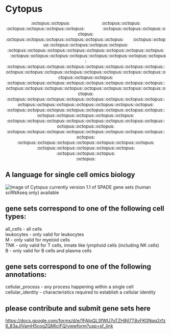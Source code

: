 # Cytopus
<p align="center">
:octopus::octopus:&emsp;&emsp;&emsp;&emsp;&emsp;&emsp;&emsp;:octopus::octopus: <br/>
:octopus::octopus::octopus::octopus:&emsp;&emsp;&emsp;&emsp;:octopus::octopus::octopus::octopus: <br/>
:octopus::octopus::octopus::octopus::octopus::octopus:&emsp;&emsp;:octopus::octopus::octopus::octopus::octopus::octopus: <br/>
:octopus::octopus::octopus::octopus::octopus::octopus::octopus::octopus:&emsp;:octopus::octopus::octopus::octopus::octopus::octopus::octopus::octopus: <br/>
:octopus::octopus::octopus::octopus::octopus::octopus::octopus::octopus::octopus::octopus::octopus::octopus::octopus::octopus::octopus::octopus::octopus::octopus::octopus: <br/>
:octopus::octopus::octopus::octopus::octopus::octopus::octopus::octopus::octopus::octopus::octopus::octopus::octopus::octopus::octopus::octopus::octopus: <br/>
:octopus::octopus::octopus::octopus::octopus::octopus::octopus::octopus::octopus::octopus::octopus::octopus::octopus::octopus::octopus: <br/>
:octopus::octopus::octopus::octopus::octopus::octopus::octopus::octopus::octopus::octopus::octopus::octopus::octopus: <br/>
:octopus::octopus::octopus::octopus::octopus::octopus::octopus::octopus::octopus::octopus::octopus: <br/>
:octopus::octopus::octopus::octopus::octopus::octopus::octopus::octopus::octopus: <br/>
:octopus::octopus::octopus::octopus::octopus::octopus::octopus: <br/>
:octopus::octopus::octopus::octopus::octopus: <br/>
:octopus::octopus::octopus: <br/>
:octopus:<br/>
</p>

## A language for single cell omics biology

![Image of Cytopus](https://github.com/wallet-maker/cytopus/blob/main/cytopus_v1.1_stable_graph.png)
currently version 1.1 of SPADE gene sets (human scRNAseq only) available

## gene sets correspond to one of the following cell types:

all_cells - all cells<br/>
leukocytes - only valid for leukocytes<br/>
M - only valid for myeloid cells<br/>
TNK - only valid for T cells, innate like lymphoid cells (including NK cells)<br/>
B - only valid for B cells and plasma cells<br/>


## gene sets correspond to one of the following annotations:

cellular_process - any process happening within a single cell
cellular_identity - characteristics required to establish a cellular identity

## please contribute and submit gene sets here

https://docs.google.com/forms/d/e/1FAIpQLSfWU7oTZH8jI7T8vFK0Nqq2rfz6_83aJIVamH5cogZQMlciFQ/viewform?usp=sf_link
